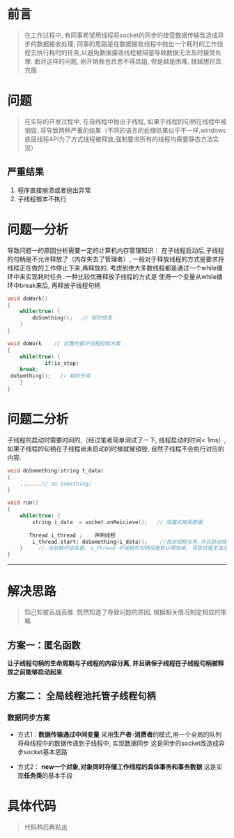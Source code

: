 # 前言
> 在工作过程中, 有同事希望用线程将socket的同步的接受数据传输改造成异步的数据接收处理, 同事的思路是在数据接收线程中抛出一个耗时的工作线程去执行耗时的任务,以避免数据接收线程被阻塞导致数据无法及时接受处理. 
面对这样的问题, 刚开始我也百思不得其姐, 但是越是困难, 就越想将其克服. 

# 问题
> 在实际的开发过程中, 在母线程中抛出子线程, 如果子线程的句柄在线程中被销毁, 将导致两种严重的结果（不同的语言的处理结果似乎不一样,windows底层线程API为了方式线程被释放,强制要求所有的线程均需要静态方法实现）

## 严重结果
1. 程序直接崩溃或者抛出异常
2. 子线程根本不执行


# 问题一分析
导致问题一的原因分析需要一定的计算机内存管理知识：
在子线程启动后,子线程的句柄是不允许释放了（内存失去了管理者）, 一般对于释放线程的方式是要求将线程正在做的工作停止下来,再释放的. 考虑到绝大多数线程都是通过一个while循环中来实现耗时任务.
一种比较优雅释放子线程的方式是 使用一个变量从while循环中break来后, 再释放子线程句柄 

``` C++
void doWork()
{
    while(true) {
        doSomthing();   // 耗时任务
    }
}

void doWork    // 优雅的循环线程控制方案
{
    while(true) {
            if(is_stop)
    break;
 doSomthing();   // 耗时任务
    }
}

```

# 问题二分析
子线程的启动时需要时间的,（经过笔者简单测试了一下, 线程启动的时间< 1ms）, 如果子线程的句柄在子线程尚未启动的时候就被销毁, 自然子线程不会执行对应的内容. 

```C++
void doSomething(string t_data)
{
    .......// do something;
}

void run()
{
    while(true) {
        string i_data  = socket.onReicieve();   // 阻塞式接受数据
      
       Thread i_thread ;    声明线程
        i_thread.start( doSomething(i_data));    //指派线程任务,并且启动线程
    }     // 当前循环结束是, i_thread 子线程的句柄将被默认释放掉, 导致线程无法正常中
}
```

------------------------------

# 解决思路
> 知己知彼百战百胜. 既然知道了导致问题的原因, 根据相关情况制定相应的策略

## 方案一：**匿名函数**
**让子线程句柄的生命周期与子线程的内容分离, 并且确保子线程在子线程句柄被释放之前能够启动起来**

## 方案二： **全局线程池托管子线程句柄**
### 数据同步方案 
- 方式1：**数据传输通过中间变量**
采用**生产者-消费者**的模式,用一个全局的队列将母线程中的数据传递到子线程中, 实现数据同步
这是同步的socket改造成异步socket基本思路

- 方式2： **new一个对象,对象同时存储工作线程的具体事务和事务数据** 这是实现**任务类**的基本手段

# 具体代码
> 代码稍后再贴出
